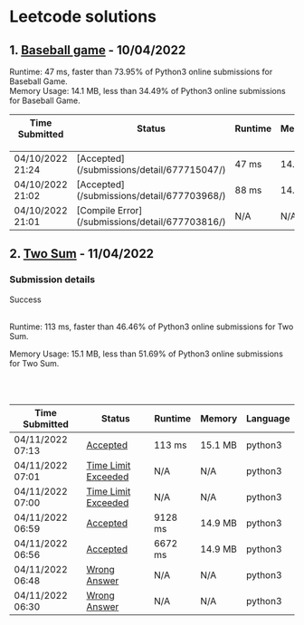# Leetcode solutions

## 1. [Baseball game](./baseball_game/) - 10/04/2022 



<div class="info__2oQ9"><span>Runtime: <span class="data__HC-i">47 ms</span><span>, faster than <span class="data__HC-i">73.95%</span> of Python3 online submissions for Baseball Game.</span></span></div>

<div class="info__2oQ9"><span>Memory Usage: <span class="data__HC-i">14.1 MB</span><span>, less than <span class="data__HC-i">34.49%</span> of Python3 online submissions for Baseball Game.</span></span></div>


<table class="">

<thead class="ant-table-thead">

<tr>

<th class="time-column__1guG"><span class="ant-table-header-column">

<div><span class="ant-table-column-title">Time Submitted</span><span class="ant-table-column-sorter"></span></div>

</span></th>

<th class="status-column__3SUg"><span class="ant-table-header-column">

<div><span class="ant-table-column-title">Status</span><span class="ant-table-column-sorter"></span></div>

</span></th>

<th class="runtime-column__1ka_"><span class="ant-table-header-column">

<div><span class="ant-table-column-title">Runtime</span><span class="ant-table-column-sorter"></span></div>

</span></th>

<th class="memory-column__1dxp"><span class="ant-table-header-column">

<div><span class="ant-table-column-title">Memory</span><span class="ant-table-column-sorter"></span></div>

</span></th>

<th class="lang-column__tR-8"><span class="ant-table-header-column">

<div><span class="ant-table-column-title">Language</span><span class="ant-table-column-sorter"></span></div>

</span></th>

</tr>

</thead>

<tbody class="ant-table-tbody">

<tr class="ant-table-row ant-table-row-level-0" data-row-key="677715047">

<td class="time-column__1guG">04/10/2022 21:24</td>

<td class="status-column__3SUg">[Accepted](/submissions/detail/677715047/)</td>

<td class="runtime-column__1ka_">47 ms</td>

<td class="memory-column__1dxp">14.1 MB</td>

<td class="lang-column__tR-8">python3</td>

</tr>

<tr class="ant-table-row ant-table-row-level-0" data-row-key="677703968">

<td class="time-column__1guG">04/10/2022 21:02</td>

<td class="status-column__3SUg">[Accepted](/submissions/detail/677703968/)</td>

<td class="runtime-column__1ka_">88 ms</td>

<td class="memory-column__1dxp">14.2 MB</td>

<td class="lang-column__tR-8">python3</td>

</tr>

<tr class="ant-table-row ant-table-row-level-0" data-row-key="677703816">

<td class="time-column__1guG">04/10/2022 21:01</td>

<td class="status-column__3SUg">[Compile Error](/submissions/detail/677703816/)</td>

<td class="runtime-column__1ka_">N/A</td>

<td class="memory-column__1dxp">N/A</td>

<td class="lang-column__tR-8">cpp</td>

</tr>

</tbody>

</table>




## 2. [Two Sum](./two_sum) - 11/04/2022


### Submission details

<div class="submissions__1ROo"><div class="result-container__33Nb"><div class="container__nthg"><div class="result__23wN"><div class="success__3Ai7">Success</div>

<br>

<span>Runtime:&nbsp;<span class="data__HC-i">113 ms</span><span>, faster than <span class="data__HC-i">46.46%</span> of Python3 online submissions for Two Sum.</span></span></div><div class="info__2oQ9"><span>Memory Usage:&nbsp;<span class="data__HC-i">15.1 MB</span><span>, less than <span class="data__HC-i">51.69%</span> of Python3 online submissions for Two Sum.</span></span></div></div>

<br><br>
<div><div class="ant-table-wrapper table__1sPX"><div class="ant-spin-nested-loading"><div class="ant-spin-container"><div class="ant-table ant-table-default ant-table-scroll-position-left"><div class="ant-table-content"><div class="ant-table-body"><table class=""><colgroup><col><col><col><col><col></colgroup><thead class="ant-table-thead"><tr><th class="time-column__1guG"><span class="ant-table-header-column"><div><span class="ant-table-column-title">Time Submitted</span><span class="ant-table-column-sorter"></span></div></span></th><th class="status-column__3SUg"><span class="ant-table-header-column"><div><span class="ant-table-column-title">Status</span><span class="ant-table-column-sorter"></span></div></span></th><th class="runtime-column__1ka_"><span class="ant-table-header-column"><div><span class="ant-table-column-title">Runtime</span><span class="ant-table-column-sorter"></span></div></span></th><th class="memory-column__1dxp"><span class="ant-table-header-column"><div><span class="ant-table-column-title">Memory</span><span class="ant-table-column-sorter"></span></div></span></th><th class="lang-column__tR-8"><span class="ant-table-header-column"><div><span class="ant-table-column-title">Language</span><span class="ant-table-column-sorter"></span></div></span></th></tr></thead><tbody class="ant-table-tbody"><tr class="ant-table-row ant-table-row-level-0" data-row-key="677996834"><td class="time-column__1guG">04/11/2022 07:13</td><td class="status-column__3SUg"><a href="/submissions/detail/677996834/" target="_blank" class="ac__35gz" data-submission-id="677996834">Accepted</a></td><td class="runtime-column__1ka_">113 ms</td><td class="memory-column__1dxp">15.1 MB</td><td class="lang-column__tR-8">python3</td></tr><tr class="ant-table-row ant-table-row-level-0" data-row-key="677991487"><td class="time-column__1guG">04/11/2022 07:01</td><td class="status-column__3SUg"><a href="/submissions/detail/677991487/" target="_blank" class="error__B-Nx" data-submission-id="677991487">Time Limit Exceeded</a></td><td class="runtime-column__1ka_">N/A</td><td class="memory-column__1dxp">N/A</td><td class="lang-column__tR-8">python3</td></tr><tr class="ant-table-row ant-table-row-level-0" data-row-key="677991169"><td class="time-column__1guG">04/11/2022 07:00</td><td class="status-column__3SUg"><a href="/submissions/detail/677991169/" target="_blank" class="error__B-Nx" data-submission-id="677991169">Time Limit Exceeded</a></td><td class="runtime-column__1ka_">N/A</td><td class="memory-column__1dxp">N/A</td><td class="lang-column__tR-8">python3</td></tr><tr class="ant-table-row ant-table-row-level-0" data-row-key="677990420"><td class="time-column__1guG">04/11/2022 06:59</td><td class="status-column__3SUg"><a href="/submissions/detail/677990420/" target="_blank" class="ac__35gz" data-submission-id="677990420">Accepted</a></td><td class="runtime-column__1ka_">9128 ms</td><td class="memory-column__1dxp">14.9 MB</td><td class="lang-column__tR-8">python3</td></tr><tr class="ant-table-row ant-table-row-level-0" data-row-key="677989515"><td class="time-column__1guG">04/11/2022 06:56</td><td class="status-column__3SUg"><a href="/submissions/detail/677989515/" target="_blank" class="ac__35gz" data-submission-id="677989515">Accepted</a></td><td class="runtime-column__1ka_">6672 ms</td><td class="memory-column__1dxp">14.9 MB</td><td class="lang-column__tR-8">python3</td></tr><tr class="ant-table-row ant-table-row-level-0" data-row-key="677985882"><td class="time-column__1guG">04/11/2022 06:48</td><td class="status-column__3SUg"><a href="/submissions/detail/677985882/" target="_blank" class="error__B-Nx" data-submission-id="677985882">Wrong Answer</a></td><td class="runtime-column__1ka_">N/A</td><td class="memory-column__1dxp">N/A</td><td class="lang-column__tR-8">python3</td></tr><tr class="ant-table-row ant-table-row-level-0" data-row-key="677978254"><td class="time-column__1guG">04/11/2022 06:30</td><td class="status-column__3SUg"><a href="/submissions/detail/677978254/" target="_blank" class="error__B-Nx" data-submission-id="677978254">Wrong Answer</a></td><td class="runtime-column__1ka_">N/A</td><td class="memory-column__1dxp">N/A</td><td class="lang-column__tR-8">python3</td></tr></tbody></table></div></div></div></div></div></div></div></div>

